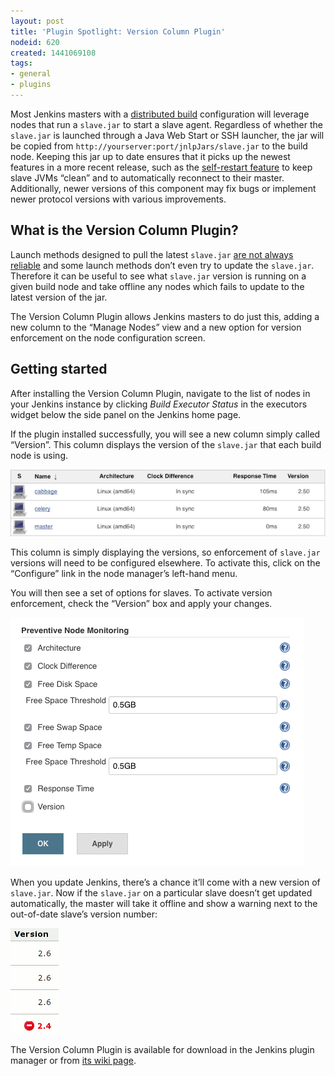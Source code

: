 ```yaml
---
layout: post
title: 'Plugin Spotlight: Version Column Plugin'
nodeid: 620
created: 1441069108
tags:
- general
- plugins
---
```

Most Jenkins masters with a [distributed build](https://wiki.jenkins-ci.org/display/JENKINS/Distributed+builds) configuration will leverage nodes that run a `slave.jar` to start a slave agent. Regardless of whether the `slave.jar` is launched through a Java Web Start or SSH launcher, the jar will be copied from `http://yourserver:port/jnlpJars/slave.jar` to the build node. Keeping this jar up to date ensures that it picks up the newest features in a more recent release, such as the [self-restart feature](http://jenkins-ci.org/content/your-java-web-start-slaves-will-be-always-clean) to keep slave JVMs “clean” and to automatically reconnect to their master. Additionally, newer versions of this component may fix bugs or implement newer protocol versions with various improvements.

## What is the Version Column Plugin?
Launch methods designed to pull the latest `slave.jar` [are not always reliable](https://issues.jenkins-ci.org/browse/JENKINS-16490) and some launch methods don’t even try to update the `slave.jar`. Therefore it can be useful to see what `slave.jar` version is running on a given build node and take offline any nodes which fails to update to the latest version of the jar.

The Version Column Plugin allows Jenkins masters to do just this, adding a new column to the “Manage Nodes” view and a new option for version enforcement on the node configuration screen.

## Getting started
After installing the Version Column Plugin, navigate to the list of nodes in your Jenkins instance by clicking *Build Executor Status* in the executors widget below the side panel on the Jenkins home page.

If the plugin installed successfully, you will see a new column simply called “Version”. This column displays the version of the `slave.jar` that each build node is using.

![](/sites/default/files/images/versioncolumn-plugin-screenshot-1-2.png)

This column is simply displaying the versions, so enforcement of `slave.jar` versions will need to be configured elsewhere. To activate this, click on the “Configure” link in the node manager’s left-hand menu.

You will then see a set of options for slaves. To activate version enforcement, check the “Version” box and apply your changes.

![](/sites/default/files/images/versioncolumn-plugin-screenshot-2.png)

When you update Jenkins, there’s a chance it’ll come with a new version of `slave.jar`. Now if the `slave.jar` on a particular slave doesn’t get updated automatically, the master will take it offline and show a warning next to the out-of-date slave’s version number:

![](/sites/default/files/images/versioncolumn-plugin-screenshot-3.png)

The Version Column Plugin is available for download in the Jenkins plugin manager or from [its wiki page](https://wiki.jenkins-ci.org/display/JENKINS/VersionColumn+Plugin).
